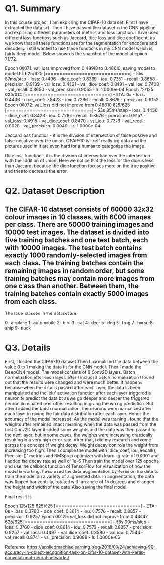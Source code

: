 # Q1. Summary
In this course project, I am exploring the CIFAR-10 data set. First I have extracted the data set. Then I have passed the dataset in the CNN pipeline and exploring different parameters of metrics and loss function. I have used different loss functions such as Jaccard, 
dice loss and dice coefficient. as we know that all these functions are for the segmentation for encoders and decoders. I still wanted to use these functions in my CNN model which is fairly deep model. Below shown is the snapshot of the model at epoch 71/72.

Epoch 00071: val_loss improved from 0.48918 to 0.48610, saving model to model.h5
625/625 [==============================] - 55s 87ms/step - loss: 0.4496 - dice_coef: 0.8399 - iou: 0.7251 - recall: 0.8658 - precision: 0.9139 - val_loss: 0.4861 - val_dice_coef: 0.8491 - val_iou: 0.7408 - val_recall: 0.8650 - val_precision: 0.9055 - lr: 1.0000e-04
Epoch 72/125
625/625 [==============================] - ETA: 0s - loss: 0.4436 - dice_coef: 0.8423 - iou: 0.7286 - recall: 0.8676 - precision: 0.9152
Epoch 00072: val_loss did not improve from 0.48610
625/625 [==============================] - 53s 85ms/step - loss: 0.4436 - dice_coef: 0.8423 - iou: 0.7286 - recall: 0.8676 - precision: 0.9152 - val_loss: 0.4915 - val_dice_coef: 0.8470 - val_iou: 0.7376 - val_recall: 0.8628 - val_precision: 0.9049 - lr: 1.0000e-04

Jaccard loss function - it is the division of intersection of false positive and false negative over the union.
CIFAR-10 is itself really big data and the pictures used in it are even hard for a human to categorize the image.

Dice loss function - it is the division of intersection over the intersection with the addition of union.
Here we notice that the loss for the dice is less than Jaccard. because the dice function focuses more on the true positive and tries to decrease the error.


# Q2. Dataset Description

## The CIFAR-10 dataset consists of 60000 32x32 colour images in 10 classes, with 6000 images per class. There are 50000 training images and 10000 test images. The dataset is divided into five training batches and one test batch, each with 10000 images. The test batch contains exactly 1000 randomly-selected images from each class. The training batches contain the remaining images in random order, but some training batches may contain more images from one class than another. Between them, the training batches contain exactly 5000 images from each class.

The label classes in the dataset are:

0- airplane 
1- automobile 
2- bird 
3- cat 
4- deer 
5- dog 
6- frog 
7- horse 
8- ship 
9- truck

# Q3. Details

First, I loaded the CIFAR-10 dataset
Then I normalized the data between the value 0 to 1 making the data fit for the CNN model.
Then I made the DeepCNN model. The model consists of 6 Conv2D layers.
Batch normalization after each layer. after I included batch normalization I found out that the results were changed and were much better. It happens because when the data is passed after each layer, the data is been manipulated and the 'elu' activation function after each layer triggered a neuron to predict the data bt as we go deeper and deeper the triggered neuron dominated over other resulting in giving the wrong prediction.
But after I added the batch normalization, the neurons were normalized after each layer in giving the fair data distribution after each layer. Hence the accuracy of the model increased.
As the model was training I found that the weights after remained intact meaning when the data was passed from the first Conv2D layer it added some weights and the data was then passed to the next layer. but in some cases, the weights were increasing drastically resulting in a very high error rate. After that, I did my research and come across the concept of weight decay.
Weight decay controls the weight from increasing too high. 
Then I compile the model with 'dice_coef, iou, Recall(), Precision()' metrics and  RMSprop optimizer with learning rate of 0.0001 and I added the decay rate as well of 1e-6
Then train the model over 125 epochs and use the callback function of TensorFlow for visualization of how the model is working.
I also used the data augmentation by Keras on the data to train the model on a variety of augmented data.
In augmentation, the data was flipped horizontally, rotated with an angle of 15 degrees and changed the height and width of the data.
Also saving the final model  

Final result is 

Epoch 125/125
625/625 [==============================] - ETA: 0s - loss: 0.3760 - dice_coef: 0.8614 - iou: 0.7576 - recall: 0.8857 - precision: 0.9257
Epoch 00125: val_loss did not improve from 0.44047
625/625 [==============================] - 56s 90ms/step - loss: 0.3760 - dice_coef: 0.8614 - iou: 0.7576 - recall: 0.8857 - precision: 0.9257 - val_loss: 0.4497 - val_dice_coef: 0.8580 - val_iou: 0.7544 - val_recall: 0.8741 - val_precision: 0.9088 - lr: 1.0000e-05

Reference
https://appliedmachinelearning.blog/2018/03/24/achieving-90-accuracy-in-object-recognition-task-on-cifar-10-dataset-with-keras-convolutional-neural-networks/
